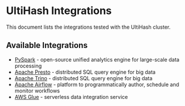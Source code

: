 # UltiHash Integrations

This document lists the integrations tested with the UltiHash cluster.

## Available Integrations 

- [PySpark](../scripts/pyspark/README.md) - open-source unified analytics engine for large-scale data processing
- [Apache Presto](../scripts/presto/README.md) - distributed SQL query engine for big data
- [Apache Trino](../scripts/trino/README.md) - distributed SQL query engine for big data
- [Apache Airflow](../scripts/airflow/README.md) - platform to programmatically author, schedule and monitor workflows
- [AWS Glue](../scripts/glue/README.md) - serverless data integration service 
